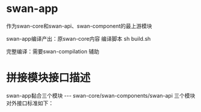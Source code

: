 # swan-app

作为swan-core和swan-api、swan-component的最上游模块

swan-app编译产出：原swan-core内容
编译脚本 sh build.sh

完整编译：需要swan-compilation 辅助

# 拼接模块接口描述
swan-app黏合三个模块 --- swan-core/swan-components/swan-api
三个模块对外接口标准如下：


